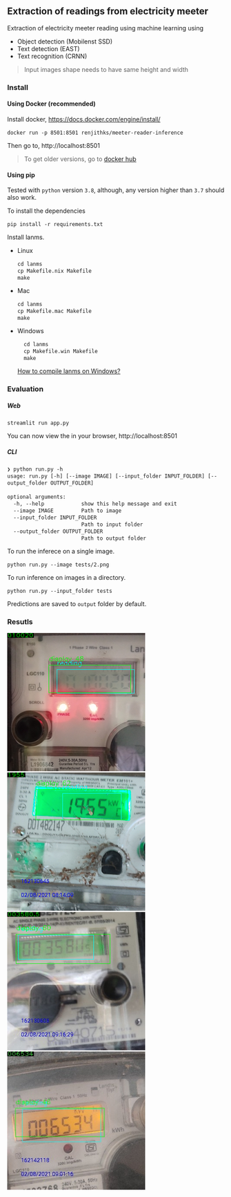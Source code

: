 ## Extraction of readings from electricity meeter
Extraction of electricity meeter reading using machine learning using
- Object detection (Mobilenst SSD)
- Text detection (EAST)
- Text recognition (CRNN)

>Input images shape needs to have same height and width

### Install

#### Using Docker (recommended)
Install docker, https://docs.docker.com/engine/install/

```console
docker run -p 8501:8501 renjithks/meeter-reader-inference
```
Then go to, http://localhost:8501

>To get older versions, go to [docker hub](https://hub.docker.com/repository/docker/renjithks/meeter-reader-inference "") 

#### Using pip

Tested with `python` version `3.8`, although, any version higher than `3.7` should also work.

To install the dependencies
```console
pip install -r requirements.txt
```

Install lanms.
- Linux
  ```console
  cd lanms
  cp Makefile.nix Makefile
  make
  ```
- Mac
  ```console
  cd lanms
  cp Makefile.mac Makefile
  make
  ```
- Windows
  ```console
    cd lanms
    cp Makefile.win Makefile
    make
  ```
  [How to compile lanms on Windows?](https://github.com/argman/EAST/issues/120)
### Evaluation

##### Web
  ```
  streamlit run app.py
  ```
You can now view the in your browser, http://localhost:8501
##### CLI
```console
❯ python run.py -h
usage: run.py [-h] [--image IMAGE] [--input_folder INPUT_FOLDER] [--output_folder OUTPUT_FOLDER]

optional arguments:
  -h, --help            show this help message and exit
  --image IMAGE         Path to image
  --input_folder INPUT_FOLDER
                        Path to input folder
  --output_folder OUTPUT_FOLDER
                        Path to output folder
```

To run the inferece on a single image.
```console
python run.py --image tests/2.png
```
To run inference on images in a directory.
```console
python run.py --input_folder tests
```
Predictions are saved to `output` folder by default.

### Resutls
![tests/2.png](output/2.png "") ![tests/3.png](output/3.png "")
![tests/4.png](output/4.png "") ![tests/6.jpeg](output/6.jpeg "")
